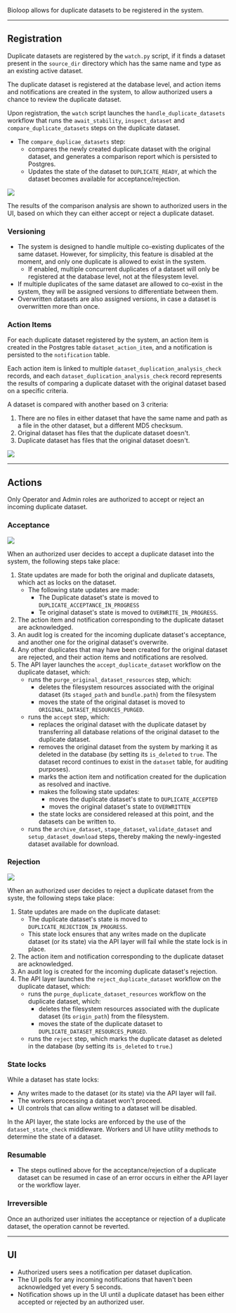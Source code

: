 Bioloop allows for duplicate datasets to be registered in the system.

---

## Registration

Duplicate datasets are registered by the `watch.py` script, if it finds a dataset present in the `source_dir` directory which has the same name and type as an existing active dataset.

The duplicate dataset is registered at the database level, and action items and notifications are created in the system, to allow authorized users a chance to review the duplicate dataset.

Upon registration, the `watch` script launches the `handle_duplicate_datasets` workflow that runs the `await_stability`, `inspect_dataset` and `compare_duplicate_datasets` steps on the duplicate dataset.
- The `compare_duplicae_datasets` step:
  - compares the newly created duplicate dataset with the original dataset, and generates a comparison report which is persisted to Postgres.
  - Updates the state of the dataset to `DUPLICATE_READY`, at which the dataset becomes available for acceptance/rejection.

<img src="assets/duplicate_dataset_registration.png">

The results of the comparison analysis are shown to authorized users in the UI, based on which they can either accept or reject a duplicate dataset.

### Versioning


- The system is designed to handle multiple co-existing duplicates of the same dataset. However, for simplicity, this feature is disabled at the moment, and only one duplicate is allowed to exist in the system.
  - If enabled, multiple concurrent duplicates of a dataset will only be registered at the database level, not at the filesystem level.
- If multiple duplicates of the same dataset are allowed to co-exist in the system, they will be assigned versions to differentiate between them.
- Overwritten datasets are also assigned versions, in case a dataset is overwritten more than once.

### Action Items

For each duplicate dataset registered by the system, an action item is created in the Postgres table `dataset_action_item`, and a notification is persisted to the `notification` table.

Each action item is linked to multiple `dataset_duplication_analysis_check` records, and each `dataset_duplication_analysis_check` record represents the results of comparing a duplicate dataset with the original dataset based on a specific criteria.

A dataset is compared with another based on 3 criteria:
1. There are no files in either dataset that have the same name and path as a file in the other dataset, but a different MD5 checksum. 
2. Original dataset has files that the duplicate dataset doesn't.
3. Duplicate dataset has files that the original dataset doesn't.

<img src="assets/duplication_er_diagram.png" />

---

## Actions
Only Operator and Admin roles are authorized to accept or reject an incoming duplicate dataset.


### Acceptance

<img src="assets/accept_duplicate_steps.png" />

When an authorized user decides to accept a duplicate dataset into the system, the following steps take place:
1. State updates are made for both the original and duplicate datasets, which act as locks on the dataset.
   * The following state updates are made:
     * The Duplicate dataset's state is moved to `DUPLICATE_ACCEPTANCE_IN_PROGRESS`
     * Te original dataset's state is moved to `OVERWRITE_IN_PROGRESS`.
2. The action item and notification corresponding to the duplicate dataset are acknowledged.
3. An audit log is created for the incoming duplicate dataset's acceptance, and another one for the original dataset's overwrite.
4. Any other duplicates that may have been created for the original dataset are rejected, and their action items and notifications are resolved. 
5. The API layer launches the `accept_duplicate_dataset` workflow on the duplicate dataset, which:
   * runs the `purge_original_dataset_resources` step, which:
     * deletes the filesystem resources associated with the original dataset (its `staged_path` and `bundle.path`) from the filesystem
     * moves the state of the original dataset is moved to `ORIGINAL_DATASET_RESOURCES_PURGED`.
   * runs the `accept` step, which:
     * replaces the original dataset with the duplicate dataset by transferring all database relations of the original dataset to the duplicate dataset.
     * removes the original dataset from the system by marking it as deleted in the database (by setting its `is_deleted` to `true`. The dataset record continues to exist in the `dataset` table, for auditing purposes).
     * marks the action item and notification created for the duplication as resolved and inactive.
     * makes the following state updates:
       * moves the duplicate dataset's state to `DUPLICATE_ACCEPTED`
       * moves the original dataset's state to `OVERWRITTEN`
     * the state locks are considered released at this point, and the datasets can be written to.
   * runs the `archive_dataset`, `stage_dataset`, `validate_dataset` and `setup_dataset_download` steps, thereby making the newly-ingested dataset available for download.


### Rejection

<img src="assets/reject_duplicate_steps.png" />

When an authorized user decides to reject a duplicate dataset from the syste, the following steps take place:
1. State updates are made on the duplicate dataset:
   * The duplicate dataset's state is moved to `DUPLICATE_REJECTION_IN_PROGRESS`.
   * This state lock ensures that any writes made on the duplicate dataset (or its state) via the API layer will fail while the state lock is in place.
2. The action item and notification corresponding to the duplicate dataset are acknowledged.
3. An audit log is created for the incoming duplicate dataset's rejection.
4. The API layer launches the `reject_duplicate_dataset` workflow on the duplicate dataset, which:
   * runs the `purge_duplicate_dataset_resources` workflow on the duplicate dataset, which:
     * deletes the filesystem resources associated with the duplicate dataset (its `origin_path`) from the filesystem.
     * moves the state of the duplicate dataset to `DUPLICATE_DATASET_RESOURCES_PURGED`.
   * runs the `reject` step, which marks the duplicate dataset as deleted in the database (by setting its `is_deleted` to `true`.)

### State locks
While a dataset has state locks:
- Any writes made to the dataset (or its state) via the API layer will fail.
- The workers processing a dataset won't proceed. 
- UI controls that can allow writing to a dataset will be disabled.

In the API layer, the state locks are enforced by the use of the `dataset_state_check` middleware. Workers and UI have utility methods to determine the state of a dataset.

### Resumable
- The steps outlined above for the acceptance/rejection of a duplicate dataset can be resumed in case of an error occurs in either the API layer or the workflow layer.

### Irreversible
Once an authorized user initiates the acceptance or rejection of a duplicate dataset, the operation cannot be reverted.

---

## UI

- Authorized users sees a notification per dataset duplication.
- The UI polls for any incoming notifications that haven't been acknowledged yet every 5 seconds.
- Notification shows up in the UI until a duplicate dataset has been either accepted or rejected by an authorized user.

